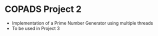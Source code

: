 # COPADS Project 2
- Implementation of a Prime Number Generator using multiple threads
- To be used in Project 3
